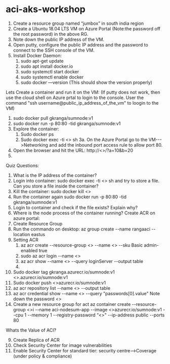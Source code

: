 # aci-aks-workshop


1. Create a resource group named “jumbox” in south india region
2. Create a Ubuntu 18.04 LTS VM on Azure Portal (Note:the password off the root password) in the above RG.
3. Note down the public IP address of the VM.
4. Open putty, configure the public IP address and the password to connect to the SSH console of the VM.
5. Install Docker Daemon:
    1. sudo apt-get update
    2. sudo apt install docker.io
    3. sudo systemctl start docker
    4. sudo systemctl enable docker
    5. sudo docker —version (This should show the version properly)

Lets Create a container and run it on the VM: (If putty does not work, then use the cloud shell on Azure prtal to login to the console. User the command "ssh username@public_ip_address_of_the_vm" to loogin to the VM)
1. sudo docker pull gkranga/sumnode:v1
2. sudo docker run -p 80:80 -tid gkranga/sumnode:v1
3. Explore the container:
    1. Sudo docker ps
    2. Sudo docker exec -ti <<container ID>> sh
3a. On the Azure Portal go to the VM--->Networking and add the inbound port access rule to allow port 80.
4. Open the browser and hit the URL: http://<<VM IP>>/?a=10&b=20
5. 
Quiz Questions:

1. What is the IP address of the container?
2. Login into container: sudo docker exec -ti <<container ID>> sh and try to store a file. Can you store a file inside the container?
3. Kill the container: sudo docker kill <<containerID>>
4. Run the container  again sudo docker run -p 80:80 -tid gkranga/sumnode:v1
5. Login to container and check if the file exists? Explain why?
6. Where is the node process of the container running?
Create ACR on azure portal:
1. Create Resource Group
2. Run the commando on desktop: az group create --name rangaaci --location eastus
3. Setting ACR
    1. az acr create --resource-group <<resuorce group name>> --name <<acrname>> --sku Basic admin-enabled true
    2. sudo az acr login --name <<acrname>>
    3. az acr show --name <<acrname>> --query loginServer --output table
    4. 
4. Sudo docker tag gkranga.azurecr.io/sumnode:v1 <<acrname>>.azurecr.io/sumnode:v1
5. Sudo docker push <<acrname>>azurecr.io/sumnode:v1
6. az acr repository list --name <<acrname>> --output table
7. az acr credential show --name <<acrname>> --query "passwords[0].value"
Note down the password <<password>>
8. Create a new resource group for act
az container create --resource-group <<aci resource group name>>i --name aci-nodesum-app --image <<acrname>>azurecr.io/sumnode:v1 --cpu 1 --memory 1 --registry-password “<<password>>" --ip-address public --ports 80


Whats the Value of ACI?

9. Create Replica of ACR
10. Check Security Center for image vulnerabilities
11. Enable Security Center for standard tier: security centre—>Coverage (under policy & compliance) 






